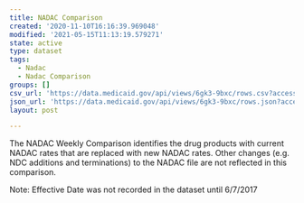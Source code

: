 ```yaml
---
title: NADAC Comparison
created: '2020-11-10T16:16:39.969048'
modified: '2021-05-15T11:13:19.579271'
state: active
type: dataset
tags:
  - Nadac
  - Nadac Comparison
groups: []
csv_url: 'https://data.medicaid.gov/api/views/6gk3-9bxc/rows.csv?accessType=DOWNLOAD'
json_url: 'https://data.medicaid.gov/api/views/6gk3-9bxc/rows.json?accessType=DOWNLOAD'
layout: post

---
```

The NADAC Weekly Comparison identifies the drug products with current NADAC rates that are replaced with new NADAC rates.  Other changes (e.g. NDC additions and terminations) to the NADAC file are not reflected in this comparison.

Note: Effective Date was not recorded in the dataset until 6/7/2017
